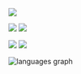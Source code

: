 ![](https://github-profile-summary-cards.vercel.app/api/cards/profile-details?username=nblockbuster&theme=github_dark)
<p float="left">
  
  ![](https://github-profile-summary-cards.vercel.app/api/cards/repos-per-language?username=nblockbuster&theme=github_dark)
  ![](https://github-profile-summary-cards.vercel.app/api/cards/most-commit-language?username=nblockbuster&theme=github_dark)
  
</p>

<p float="left">
  
  ![](https://github-profile-summary-cards.vercel.app/api/cards/stats?username=nblockbuster&theme=github_dark)
  ![](https://github-profile-summary-cards.vercel.app/api/cards/productive-time?username=nblockbuster&theme=github_dark)

</p>

<img src="https://github-readme-stats-ruby-eight-40.vercel.app/api/top-langs?username=nblockbuster&locale=en&hide_title=true&layout=compact&card_width=320&langs_count=6&theme=github_dark&hide_border=true&order=2&bg_color=1e1e2e&text_color=cdd6f4&icon_color=cba6f7&title_color=94e2d5&exclude_repo=shtarhold-quartz" alt="languages graph"  />
